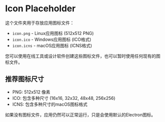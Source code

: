 # Icon Placeholder

这个文件夹用于存放应用图标文件：

- `icon.png` - Linux应用图标 (512x512 PNG)
- `icon.ico` - Windows应用图标 (ICO格式)
- `icon.icns` - macOS应用图标 (ICNS格式)

您可以使用在线工具或设计软件创建这些图标文件，也可以暂时使用任何现有的图标文件。

## 推荐图标尺寸

- PNG: 512x512 像素
- ICO: 包含多种尺寸 (16x16, 32x32, 48x48, 256x256)
- ICNS: 包含多种尺寸的macOS图标格式

如果没有图标文件，应用仍然可以正常运行，只是会使用默认的Electron图标。
